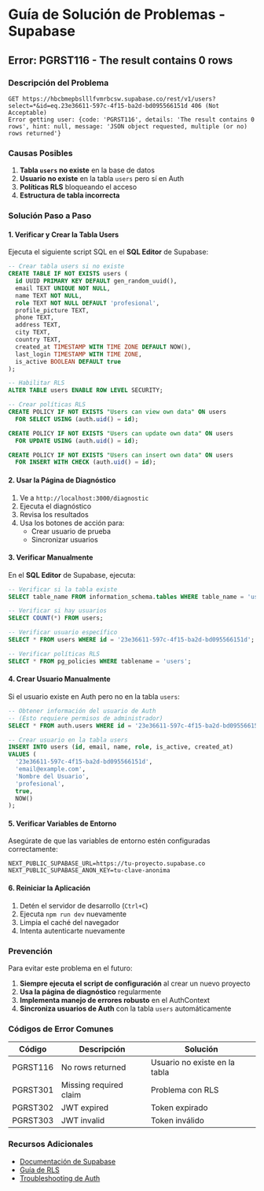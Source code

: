 # Guía de Solución de Problemas - Supabase

## Error: PGRST116 - The result contains 0 rows

### Descripción del Problema
```
GET https://hbcbmepbslllfvmrbcsw.supabase.co/rest/v1/users?select=*&id=eq.23e36611-597c-4f15-ba2d-bd095566151d 406 (Not Acceptable)
Error getting user: {code: 'PGRST116', details: 'The result contains 0 rows', hint: null, message: 'JSON object requested, multiple (or no) rows returned'}
```

### Causas Posibles
1. **Tabla `users` no existe** en la base de datos
2. **Usuario no existe** en la tabla `users` pero sí en Auth
3. **Políticas RLS** bloqueando el acceso
4. **Estructura de tabla incorrecta**

### Solución Paso a Paso

#### 1. Verificar y Crear la Tabla Users

Ejecuta el siguiente script SQL en el **SQL Editor** de Supabase:

```sql
-- Crear tabla users si no existe
CREATE TABLE IF NOT EXISTS users (
  id UUID PRIMARY KEY DEFAULT gen_random_uuid(),
  email TEXT UNIQUE NOT NULL,
  name TEXT NOT NULL,
  role TEXT NOT NULL DEFAULT 'profesional',
  profile_picture TEXT,
  phone TEXT,
  address TEXT,
  city TEXT,
  country TEXT,
  created_at TIMESTAMP WITH TIME ZONE DEFAULT NOW(),
  last_login TIMESTAMP WITH TIME ZONE,
  is_active BOOLEAN DEFAULT true
);

-- Habilitar RLS
ALTER TABLE users ENABLE ROW LEVEL SECURITY;

-- Crear políticas RLS
CREATE POLICY IF NOT EXISTS "Users can view own data" ON users 
  FOR SELECT USING (auth.uid() = id);

CREATE POLICY IF NOT EXISTS "Users can update own data" ON users 
  FOR UPDATE USING (auth.uid() = id);

CREATE POLICY IF NOT EXISTS "Users can insert own data" ON users 
  FOR INSERT WITH CHECK (auth.uid() = id);
```

#### 2. Usar la Página de Diagnóstico

1. Ve a `http://localhost:3000/diagnostic`
2. Ejecuta el diagnóstico
3. Revisa los resultados
4. Usa los botones de acción para:
   - Crear usuario de prueba
   - Sincronizar usuarios

#### 3. Verificar Manualmente

En el **SQL Editor** de Supabase, ejecuta:

```sql
-- Verificar si la tabla existe
SELECT table_name FROM information_schema.tables WHERE table_name = 'users';

-- Verificar si hay usuarios
SELECT COUNT(*) FROM users;

-- Verificar usuario específico
SELECT * FROM users WHERE id = '23e36611-597c-4f15-ba2d-bd095566151d';

-- Verificar políticas RLS
SELECT * FROM pg_policies WHERE tablename = 'users';
```

#### 4. Crear Usuario Manualmente

Si el usuario existe en Auth pero no en la tabla `users`:

```sql
-- Obtener información del usuario de Auth
-- (Esto requiere permisos de administrador)
SELECT * FROM auth.users WHERE id = '23e36611-597c-4f15-ba2d-bd095566151d';

-- Crear usuario en la tabla users
INSERT INTO users (id, email, name, role, is_active, created_at)
VALUES (
  '23e36611-597c-4f15-ba2d-bd095566151d',
  'email@example.com',
  'Nombre del Usuario',
  'profesional',
  true,
  NOW()
);
```

#### 5. Verificar Variables de Entorno

Asegúrate de que las variables de entorno estén configuradas correctamente:

```env
NEXT_PUBLIC_SUPABASE_URL=https://tu-proyecto.supabase.co
NEXT_PUBLIC_SUPABASE_ANON_KEY=tu-clave-anonima
```

#### 6. Reiniciar la Aplicación

1. Detén el servidor de desarrollo (`Ctrl+C`)
2. Ejecuta `npm run dev` nuevamente
3. Limpia el caché del navegador
4. Intenta autenticarte nuevamente

### Prevención

Para evitar este problema en el futuro:

1. **Siempre ejecuta el script de configuración** al crear un nuevo proyecto
2. **Usa la página de diagnóstico** regularmente
3. **Implementa manejo de errores robusto** en el AuthContext
4. **Sincroniza usuarios de Auth** con la tabla `users` automáticamente

### Códigos de Error Comunes

| Código | Descripción | Solución |
|--------|-------------|----------|
| PGRST116 | No rows returned | Usuario no existe en la tabla |
| PGRST301 | Missing required claim | Problema con RLS |
| PGRST302 | JWT expired | Token expirado |
| PGRST303 | JWT invalid | Token inválido |

### Recursos Adicionales

- [Documentación de Supabase](https://supabase.com/docs)
- [Guía de RLS](https://supabase.com/docs/guides/auth/row-level-security)
- [Troubleshooting de Auth](https://supabase.com/docs/guides/auth/troubleshooting) 